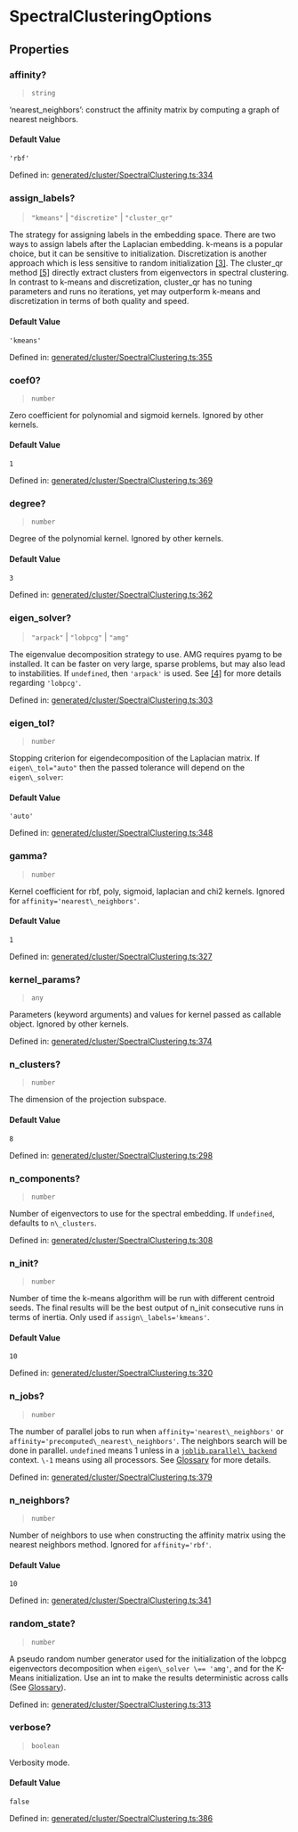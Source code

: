 # SpectralClusteringOptions

## Properties

### affinity?

> `string`

‘nearest\_neighbors’: construct the affinity matrix by computing a graph of nearest neighbors.

#### Default Value

`'rbf'`

Defined in:  [generated/cluster/SpectralClustering.ts:334](https://github.com/transitive-bullshit/scikit-learn-ts/blob/122b3c0/packages/sklearn/src/generated/cluster/SpectralClustering.ts#L334)

### assign\_labels?

> `"kmeans"` \| `"discretize"` \| `"cluster_qr"`

The strategy for assigning labels in the embedding space. There are two ways to assign labels after the Laplacian embedding. k-means is a popular choice, but it can be sensitive to initialization. Discretization is another approach which is less sensitive to random initialization [\[3\]](#r5f6cbeb1558e-3). The cluster\_qr method [\[5\]](#r5f6cbeb1558e-5) directly extract clusters from eigenvectors in spectral clustering. In contrast to k-means and discretization, cluster\_qr has no tuning parameters and runs no iterations, yet may outperform k-means and discretization in terms of both quality and speed.

#### Default Value

`'kmeans'`

Defined in:  [generated/cluster/SpectralClustering.ts:355](https://github.com/transitive-bullshit/scikit-learn-ts/blob/122b3c0/packages/sklearn/src/generated/cluster/SpectralClustering.ts#L355)

### coef0?

> `number`

Zero coefficient for polynomial and sigmoid kernels. Ignored by other kernels.

#### Default Value

`1`

Defined in:  [generated/cluster/SpectralClustering.ts:369](https://github.com/transitive-bullshit/scikit-learn-ts/blob/122b3c0/packages/sklearn/src/generated/cluster/SpectralClustering.ts#L369)

### degree?

> `number`

Degree of the polynomial kernel. Ignored by other kernels.

#### Default Value

`3`

Defined in:  [generated/cluster/SpectralClustering.ts:362](https://github.com/transitive-bullshit/scikit-learn-ts/blob/122b3c0/packages/sklearn/src/generated/cluster/SpectralClustering.ts#L362)

### eigen\_solver?

> `"arpack"` \| `"lobpcg"` \| `"amg"`

The eigenvalue decomposition strategy to use. AMG requires pyamg to be installed. It can be faster on very large, sparse problems, but may also lead to instabilities. If `undefined`, then `'arpack'` is used. See [\[4\]](#r5f6cbeb1558e-4) for more details regarding `'lobpcg'`.

Defined in:  [generated/cluster/SpectralClustering.ts:303](https://github.com/transitive-bullshit/scikit-learn-ts/blob/122b3c0/packages/sklearn/src/generated/cluster/SpectralClustering.ts#L303)

### eigen\_tol?

> `number`

Stopping criterion for eigendecomposition of the Laplacian matrix. If `eigen\_tol="auto"` then the passed tolerance will depend on the `eigen\_solver`:

#### Default Value

`'auto'`

Defined in:  [generated/cluster/SpectralClustering.ts:348](https://github.com/transitive-bullshit/scikit-learn-ts/blob/122b3c0/packages/sklearn/src/generated/cluster/SpectralClustering.ts#L348)

### gamma?

> `number`

Kernel coefficient for rbf, poly, sigmoid, laplacian and chi2 kernels. Ignored for `affinity='nearest\_neighbors'`.

#### Default Value

`1`

Defined in:  [generated/cluster/SpectralClustering.ts:327](https://github.com/transitive-bullshit/scikit-learn-ts/blob/122b3c0/packages/sklearn/src/generated/cluster/SpectralClustering.ts#L327)

### kernel\_params?

> `any`

Parameters (keyword arguments) and values for kernel passed as callable object. Ignored by other kernels.

Defined in:  [generated/cluster/SpectralClustering.ts:374](https://github.com/transitive-bullshit/scikit-learn-ts/blob/122b3c0/packages/sklearn/src/generated/cluster/SpectralClustering.ts#L374)

### n\_clusters?

> `number`

The dimension of the projection subspace.

#### Default Value

`8`

Defined in:  [generated/cluster/SpectralClustering.ts:298](https://github.com/transitive-bullshit/scikit-learn-ts/blob/122b3c0/packages/sklearn/src/generated/cluster/SpectralClustering.ts#L298)

### n\_components?

> `number`

Number of eigenvectors to use for the spectral embedding. If `undefined`, defaults to `n\_clusters`.

Defined in:  [generated/cluster/SpectralClustering.ts:308](https://github.com/transitive-bullshit/scikit-learn-ts/blob/122b3c0/packages/sklearn/src/generated/cluster/SpectralClustering.ts#L308)

### n\_init?

> `number`

Number of time the k-means algorithm will be run with different centroid seeds. The final results will be the best output of n\_init consecutive runs in terms of inertia. Only used if `assign\_labels='kmeans'`.

#### Default Value

`10`

Defined in:  [generated/cluster/SpectralClustering.ts:320](https://github.com/transitive-bullshit/scikit-learn-ts/blob/122b3c0/packages/sklearn/src/generated/cluster/SpectralClustering.ts#L320)

### n\_jobs?

> `number`

The number of parallel jobs to run when `affinity='nearest\_neighbors'` or `affinity='precomputed\_nearest\_neighbors'`. The neighbors search will be done in parallel. `undefined` means 1 unless in a [`joblib.parallel\_backend`](https://joblib.readthedocs.io/en/latest/parallel.html#joblib.parallel_backend "(in joblib v1.3.0.dev0)") context. `\-1` means using all processors. See [Glossary](../../glossary.html#term-n_jobs) for more details.

Defined in:  [generated/cluster/SpectralClustering.ts:379](https://github.com/transitive-bullshit/scikit-learn-ts/blob/122b3c0/packages/sklearn/src/generated/cluster/SpectralClustering.ts#L379)

### n\_neighbors?

> `number`

Number of neighbors to use when constructing the affinity matrix using the nearest neighbors method. Ignored for `affinity='rbf'`.

#### Default Value

`10`

Defined in:  [generated/cluster/SpectralClustering.ts:341](https://github.com/transitive-bullshit/scikit-learn-ts/blob/122b3c0/packages/sklearn/src/generated/cluster/SpectralClustering.ts#L341)

### random\_state?

> `number`

A pseudo random number generator used for the initialization of the lobpcg eigenvectors decomposition when `eigen\_solver \== 'amg'`, and for the K-Means initialization. Use an int to make the results deterministic across calls (See [Glossary](../../glossary.html#term-random_state)).

Defined in:  [generated/cluster/SpectralClustering.ts:313](https://github.com/transitive-bullshit/scikit-learn-ts/blob/122b3c0/packages/sklearn/src/generated/cluster/SpectralClustering.ts#L313)

### verbose?

> `boolean`

Verbosity mode.

#### Default Value

`false`

Defined in:  [generated/cluster/SpectralClustering.ts:386](https://github.com/transitive-bullshit/scikit-learn-ts/blob/122b3c0/packages/sklearn/src/generated/cluster/SpectralClustering.ts#L386)
